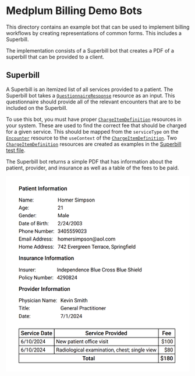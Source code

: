 # Medplum Billing Demo Bots

This directory contains an example bot that can be used to implement billing workflows by creating representations of common forms. This includes a Superbill.

The implementation consists of a Superbill bot that creates a PDF of a superbill that can be provided to a client.

## Superbill

A Superbill is an itemized list of all services provided to a patient. The Superbill bot takes a [`QuestionnaireResponse`](../../../../packages/docs/docs/api/fhir/resources/questionnaireresponse.mdx) resource as an input. This questionnaire should provide all of the relevant encounters that are to be included on the Superbill.

To use this bot, you must have proper [`ChargeItemDefinition`](../../../../packages/docs/docs/api/fhir/resources/chargeitemdefinition.mdx) resources in your system. These are used to find the correct fee that should be charged for a given service. This should be mapped from the `serviceType` on the [`Encounter`](../../../../packages/docs/docs/api/fhir/resources/encounter.mdx) resource to the `useContext` of the [`ChargeItemDefinition`](../../../../packages/docs/docs/api/fhir/resources/chargeitemdefinition.mdx). Two [`ChargeItemDefinition`](../../../../packages/docs/docs/api/fhir/resources/chargeitemdefinition.mdx) resources are created as examples in the [Superbill test file](./superbill.test.ts).

The Superbill bot returns a simple PDF that has information about the patient, provider, and insurance as well as a table of the fees to be paid.

![Superbill PDF Example](superbill-pdf.png)

